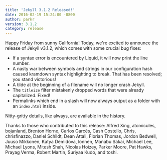 ```yaml
---
title: 'Jekyll 3.1.2 Released!'
date: 2016-02-19 15:24:00 -0800
author: parkr
version: 3.1.2
category: release
---
```


Happy Friday from sunny California! Today, we're excited to announce the release of Jekyll v3.1.2, which comes with some crucial bug fixes:

* If a syntax error is encountered by Liquid, it will now print the line number.
* A nasty war between symbols and strings in our configuration hash caused kramdown syntax highlighting to break. That has been resolved; you stand victorious!
* A tilde at the beginning of a filename will no longer crash Jekyll.
* The `titleize` filter mistakenly dropped words that were already capitalized. Fixed!
* Permalinks which end in a slash will now always output as a folder with an `index.html` inside.

Nitty-gritty details, like always, are available in the [history](/docs/history/).

Thanks to those who contributed to this release: Alfred Xing, atomicules, bojanland, Brenton Horne, Carlos Garcés, Cash Costello, Chris, chrisfinazzo, Daniel Schildt, Dean Attali, Florian Thomas, Jordon Bedwell, Juuso Mikkonen, Katya Demidova, lonnen, Manabu Sakai, Michael Lee, Michael Lyons, Mitesh Shah, Nicolas Hoizey, Parker Moore, Pat Hawks, Prayag Verma, Robert Martin, Suriyaa Kudo, and toshi.
